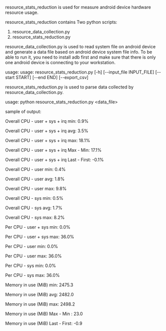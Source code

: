 resource_stats_reduction is used for measure android device hardware resource usage.

resource_stats_reduction contains Two python scripts:
1. resource_data_collection.py
2. resource_stats_reduction.py



resource_data_collection.py is used to read system file on android device and generate a data file based on android device system file info.
To be able to run it, you need to install adb first and make sure that there is only one android device is connecting to your workstation.

usage: usage: resource_stats_reduction.py [-h] [--input_file INPUT_FILE]
                                   [--start START] [--end END] [--export_csv]




resource_stats_reduction.py is used to parse data collected by resource_data_collection.py.

usage: python resource_stats_reduction.py <data_file>

sample of output:

Overall CPU - user + sys + irq min: 0.9%

Overall CPU - user + sys + irq avg: 3.5%

Overall CPU - user + sys + irq max: 18.1%

Overall CPU - user + sys + irq Max - Min: 17.1%

Overall CPU - user + sys + irq Last - First: -0.1%

Overall CPU - user min: 0.4%

Overall CPU - user avg: 1.8%

Overall CPU - user max: 9.8%

Overall CPU - sys min: 0.5%

Overall CPU - sys avg: 1.7%

Overall CPU - sys max: 8.2%

Per CPU - user + sys min: 0.0%

Per CPU - user + sys max: 36.0%

Per CPU - user min: 0.0%

Per CPU - user max: 36.0%

Per CPU - sys min: 0.0%

Per CPU - sys max: 36.0%

Memory in use (MiB) min: 2475.3

Memory in use (MiB) avg: 2482.0

Memory in use (MiB) max: 2498.2

Memory in use (MiB) Max - Min : 23.0

Memory in use (MiB) Last - First: -0.9

